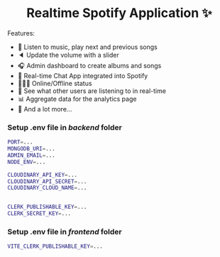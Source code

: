 <h1 align="center">Realtime Spotify Application ✨</h1>

Features:

-   🎸 Listen to music, play next and previous songs
-   🔈 Update the volume with a slider
-   🎧 Admin dashboard to create albums and songs
-   💬 Real-time Chat App integrated into Spotify
-   👨🏼‍💼 Online/Offline status
-   👀 See what other users are listening to in real-time
-   📊 Aggregate data for the analytics page
-   🚀 And a lot more...

### Setup .env file in _backend_ folder

```bash
PORT=...
MONGODB_URI=...
ADMIN_EMAIL=...
NODE_ENV=...

CLOUDINARY_API_KEY=...
CLOUDINARY_API_SECRET=...
CLOUDINARY_CLOUD_NAME=...


CLERK_PUBLISHABLE_KEY=...
CLERK_SECRET_KEY=...
```

### Setup .env file in _frontend_ folder

```bash
VITE_CLERK_PUBLISHABLE_KEY=...
```
